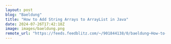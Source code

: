 ```yaml
---
layout: post
blog: "Baeldung"
title: "How to Add String Arrays to ArrayList in Java"
date: 2024-07-26T17:42:18Z
image: images/baeldung.png
remote_url: "https://feeds.feedblitz.com/~/901844138/0/baeldung~How-to-Add-String-Arrays-to-ArrayList-in-Java"
---
```

